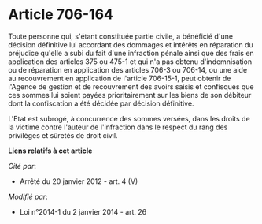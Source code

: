 # Article 706-164

Toute personne qui, s'étant constituée partie civile, a bénéficié d'une décision définitive lui accordant des dommages et
intérêts en réparation du préjudice qu'elle a subi du fait d'une infraction pénale ainsi que des frais en application des
articles 375 ou 475-1 et qui n'a pas obtenu d'indemnisation ou de réparation en application des articles 706-3 ou 706-14, ou
une aide au recouvrement en application de l'article 706-15-1, peut obtenir de l'Agence de gestion et de recouvrement des
avoirs saisis et confisqués que ces sommes lui soient payées prioritairement sur les biens de son débiteur dont la
confiscation a été décidée par décision définitive. 

L'Etat est subrogé, à concurrence des sommes versées, dans les droits de la victime contre l'auteur de l'infraction dans le
respect du rang des privilèges et sûretés de droit civil.

**Liens relatifs à cet article**

_Cité par_:

  - Arrêté du 20 janvier 2012 - art. 4 (V)

_Modifié par_:

  - Loi n°2014-1 du 2 janvier 2014 - art. 26
